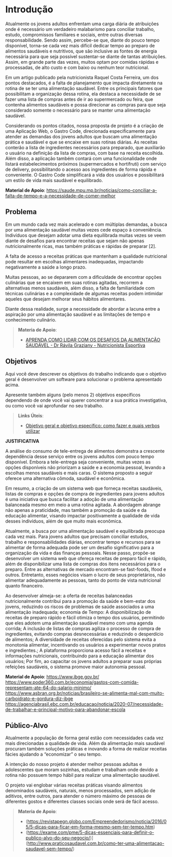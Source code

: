 # Introdução

Atualmente os jovens adultos enfrentam uma carga diária de atribuições onde é necessário um verdadeiro malabarismo para conciliar trabalho, estudo, compromissos familiares e sociais, entre outras diversas responsabilidade. Sendo assim, percebe-se que, diante do pouco tempo disponível, torna-se cada vez mais difícil dedicar tempo ao preparo de alimentos saudáveis e nutritivos, que são inclusive as fontes de energia necessária para que seja possível sustentar-se diante de tantas atribuições. Assim, em grande parte das vezes, muitos optam por comidas rápidas e processadas, de alto custo e com baixo ou nenhum teor nutricional.

Em um artigo publicado pela nutricionista Raquel Costa Ferreira, um dos pontos destacados, é a falta de planejamento que impacta diretamente na rotina de se ter uma alimentação saudável. Entre os principais fatores que possibilitam a organização dessa rotina, ela destaca a necessidade de se fazer uma lista de compras antes de ir ao supermercado ou feira, que contenha alimentos saudáveis e possa direcionar as compras para que seja considerado somente o necessário para se manter uma alimentação saudável.

Considerando os pontos citados, nossa proposta de projeto é a criação de uma Aplicação Web, o Gastro Code, direcionada especificamente para atender as demandas dos jovens adultos que buscam uma alimentação prática e saudável e que se encaixe em suas rotinas diárias. As receitas conterão a lista de ingredientes necessários para preparado, que auxiliarão o usuário na definição da lista de compras, com base na receita escolhida. Além disso, a aplicação também contará com uma funcionalidade onde listará estabelecimentos próximos (supermercados e hortifruti) com serviço de delivery, possibilitando o acesso aos ingredientes de forma rápida e conveniente. O Gastro Code simplificará a vida dos usuários e possibilitará um estilo de vida mais saudável e equilibrado. 


**Material de Apoio**:
https://saude.mpu.mp.br/noticias/como-conciliar-a-falta-de-tempo-e-a-necessidade-de-comer-melhor


## Problema

Em um mundo cada vez mais acelerado e com múltiplas demandas, a busca por uma alimentação saudável muitas vezes cede espaço à conveniência. Indivíduos que desejam adotar uma dieta equilibrada muitas vezes se veem diante de desafios para encontrar receitas que sejam não apenas nutricionalmente ricas, mas também práticas e rápidas de preparar [2].

A falta de acesso a receitas práticas que mantenham a qualidade nutricional pode resultar em escolhas alimentares inadequadas, impactando negativamente a saúde a longo prazo. 

Muitas pessoas, ao se depararem com a dificuldade de encontrar opções culinárias que se encaixem em suas rotinas agitadas, recorrem a alternativas menos saudáveis, além disso, a falta de familiaridade com técnicas culinárias e a complexidade de algumas receitas podem intimidar aqueles que desejam melhorar seus hábitos alimentares.

Diante dessa realidade, surge a necessidade de abordar a lacuna entre a aspiração por uma alimentação saudável e as limitações de tempo e conhecimento culinário.

> **Materia de Apoio**:
> - [APRENDA COMO LIDAR COM OS DESAFIOS DA ALIMENTAÇÃO SAUDÁVEL - Dr Rávila Graziany - Nutricionista Esportiva](https://www.youtube.com/watch?v=PctgS-ObOrc)


## Objetivos

Aqui você deve descrever os objetivos do trabalho indicando que o objetivo geral é desenvolver um software para solucionar o problema apresentado acima. 

Apresente também alguns (pelo menos 2) objetivos específicos dependendo de onde você vai querer concentrar a sua prática investigativa, ou como você vai aprofundar no seu trabalho.
 
> **Links Úteis**:
> - [Objetivo geral e objetivo específico: como fazer e quais verbos utilizar](https://blog.mettzer.com/diferenca-entre-objetivo-geral-e-objetivo-especifico/)


**JUSTIFICATIVA**

A análise do consumo de tele-entrega de alimentos demonstra a crescente dependência desse serviço entre os jovens adultos com pouco tempo disponível. Embora a tele-entrega seja conveniente, muitas vezes as opções disponíveis não priorizam a saúde e a economia pessoal, levando a escolhas menos saudáveis e mais caras. O sistema proposto a seguir oferece uma alternativa cômoda, saudável e econômica.

Em resumo, a criação de um sistema web que forneça receitas saudáveis, listas de compras e opções de compra de ingredientes para jovens adultos é uma iniciativa que busca facilitar a adoção de uma alimentação balanceada mesmo em meio a uma rotina agitada. A abordagem abrange não apenas a praticidade, mas também a promoção da saúde e da educação alimentar, visando impactar positivamente a qualidade de vida desses indivíduos, além de que muito mais econômica.

Atualmente, a busca por uma alimentação saudável e equilibrada preocupa cada vez mais. Para jovens adultos que precisam conciliar estudos, trabalho e responsabilidades diárias, encontrar tempo e recursos para se alimentar de forma adequada pode ser um desafio significativo para a organização da vida e das finanças pessoais. Nesse passo, propõe-se desenvolver um sistema web que ofereça receitas de preparo fácil e rápido, além de disponibilizar uma lista de compras dos itens necessários para o preparo. Entre as alternativas de mercado encontram-se fast-foods, Ifood e outros. Entretanto, esses negócios visam o lucro de seus proprietários, não alimentar adequadamente as pessoas, tanto do ponto de vista nutricional quanto financeiro.

Ao desenvolver almeja-se: a oferta de receitas balanceadas nutricionalmente contribui para a promoção da saúde e bem-estar dos jovens, reduzindo os riscos de problemas de saúde associados a uma alimentação inadequada; economia de Tempo: A disponibilização de receitas de preparo rápido e fácil otimiza o tempo dos usuários, permitindo que eles adotem uma alimentação saudável mesmo com uma agenda corrida; A inclusão de listas de compras agiliza o processo de compra de ingredientes, evitando compras desnecessárias e reduzindo o desperdício de alimentos; A diversidade de receitas oferecidas pelo sistema evita a monotonia alimentar, incentivando os usuários a experimentar novos pratos e ingredientes.; A plataforma proporciona acesso fácil a receitas e informações nutricionais, contribuindo para a educação alimentar dos usuários; Por fim, ao capacitar os jovens adultos a preparar suas próprias refeições saudáveis, o sistema promove maior autonomia pessoal.



**Material de Apoio**:
https://www.ibge.gov.br/
https://www.poder360.com.br/economia/gastos-com-comida-representam-ate-64-do-salario-minimo/
https://www.asbran.org.br/noticias/brasileiro-se-alimenta-mal-com-muito-carboidrato-e-gordura-diz-ibge
https://agenciabrasil.ebc.com.br/educacao/noticia/2020-07/necessidade-de-trabalhar-e-principal-motivo-para-abandonar-escola

## Público-Alvo

Atualmente a população de forma geral estão com necessidades cada vez mais direcionadas a qualidade de vida. Além da alimentação mais saudável procuram também soluções práticas e inovando a forma de realizar receitas fácies ajudando a “economizar” o seu tempo. 

A intenção do nosso projeto é atender melhor pessoas adultas e adolescentes que moram sozinhas, estudam e trabalham onde devido a rotina não possuem tempo hábil para realizar uma alimentação saudável.

O projeto vai englobar várias receitas práticas visando alimentos denominados saudáveis, naturais, menos processados, sem adição de aditivos, entre outros, para atender o número máximo de pessoas de diferentes gostos e diferentes classes sociais onde será de fácil acesso.

> **Materia de Apoio**:
> -  (https://revistapegn.globo.com/Empreendedorismo/noticia/2016/05/5-dicas-para-ficar-em-forma-mesmo-sem-ter-tempo.htm)
> - (https://exame.com/pme/5-dicas-essenciais-para-definir-o-publico-alvo-do-seu-negocio/)](http://www.praticosaudavel.com.br/como-ter-uma-alimentacao-saudavel-sem-tempo/)

